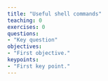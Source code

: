```yaml
---
title: "Useful shell commands"
teaching: 0
exercises: 0
questions:
- "Key question"
objectives:
- "First objective."
keypoints:
- "First key point."
---
```

